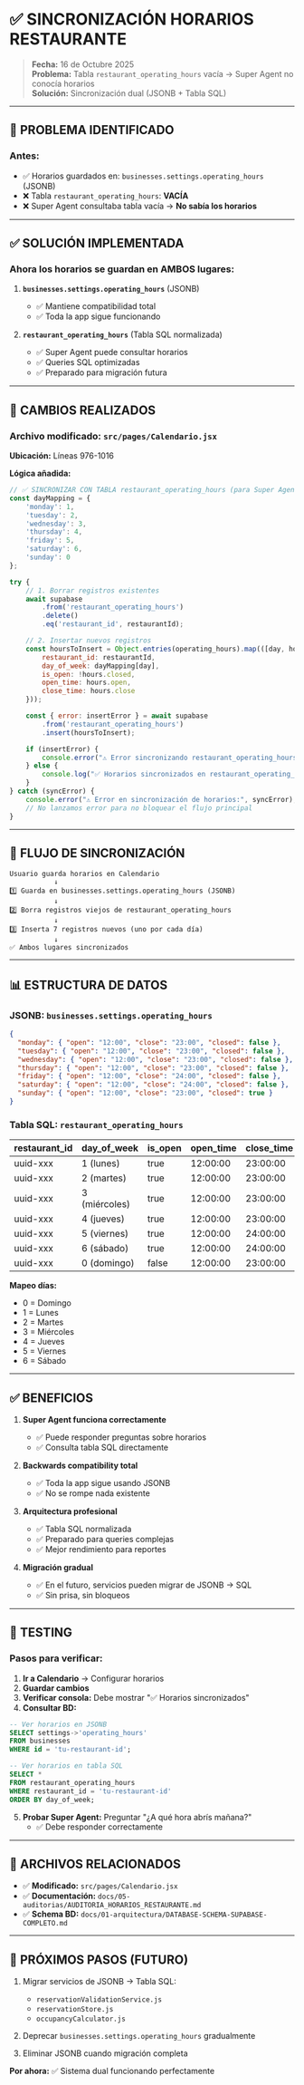 # ✅ SINCRONIZACIÓN HORARIOS RESTAURANTE

> **Fecha:** 16 de Octubre 2025  
> **Problema:** Tabla `restaurant_operating_hours` vacía → Super Agent no conocía horarios  
> **Solución:** Sincronización dual (JSONB + Tabla SQL)

---

## 🎯 PROBLEMA IDENTIFICADO

### Antes:
- ✅ Horarios guardados en: `businesses.settings.operating_hours` (JSONB)
- ❌ Tabla `restaurant_operating_hours`: **VACÍA**
- ❌ Super Agent consultaba tabla vacía → **No sabía los horarios**

---

## ✅ SOLUCIÓN IMPLEMENTADA

### Ahora los horarios se guardan en **AMBOS** lugares:

1. **`businesses.settings.operating_hours`** (JSONB)
   - ✅ Mantiene compatibilidad total
   - ✅ Toda la app sigue funcionando

2. **`restaurant_operating_hours`** (Tabla SQL normalizada)
   - ✅ Super Agent puede consultar horarios
   - ✅ Queries SQL optimizadas
   - ✅ Preparado para migración futura

---

## 📝 CAMBIOS REALIZADOS

### **Archivo modificado:** `src/pages/Calendario.jsx`

**Ubicación:** Líneas 976-1016

**Lógica añadida:**

```javascript
// ✅ SINCRONIZAR CON TABLA restaurant_operating_hours (para Super Agent)
const dayMapping = {
    'monday': 1,
    'tuesday': 2,
    'wednesday': 3,
    'thursday': 4,
    'friday': 5,
    'saturday': 6,
    'sunday': 0
};

try {
    // 1. Borrar registros existentes
    await supabase
        .from('restaurant_operating_hours')
        .delete()
        .eq('restaurant_id', restaurantId);

    // 2. Insertar nuevos registros
    const hoursToInsert = Object.entries(operating_hours).map(([day, hours]) => ({
        restaurant_id: restaurantId,
        day_of_week: dayMapping[day],
        is_open: !hours.closed,
        open_time: hours.open,
        close_time: hours.close
    }));

    const { error: insertError } = await supabase
        .from('restaurant_operating_hours')
        .insert(hoursToInsert);

    if (insertError) {
        console.error("⚠️ Error sincronizando restaurant_operating_hours:", insertError);
    } else {
        console.log("✅ Horarios sincronizados en restaurant_operating_hours");
    }
} catch (syncError) {
    console.error("⚠️ Error en sincronización de horarios:", syncError);
    // No lanzamos error para no bloquear el flujo principal
}
```

---

## 🔄 FLUJO DE SINCRONIZACIÓN

```
Usuario guarda horarios en Calendario
           ↓
1️⃣ Guarda en businesses.settings.operating_hours (JSONB)
           ↓
2️⃣ Borra registros viejos de restaurant_operating_hours
           ↓
3️⃣ Inserta 7 registros nuevos (uno por cada día)
           ↓
✅ Ambos lugares sincronizados
```

---

## 📊 ESTRUCTURA DE DATOS

### **JSONB:** `businesses.settings.operating_hours`
```json
{
  "monday": { "open": "12:00", "close": "23:00", "closed": false },
  "tuesday": { "open": "12:00", "close": "23:00", "closed": false },
  "wednesday": { "open": "12:00", "close": "23:00", "closed": false },
  "thursday": { "open": "12:00", "close": "23:00", "closed": false },
  "friday": { "open": "12:00", "close": "24:00", "closed": false },
  "saturday": { "open": "12:00", "close": "24:00", "closed": false },
  "sunday": { "open": "12:00", "close": "23:00", "closed": true }
}
```

### **Tabla SQL:** `restaurant_operating_hours`
| restaurant_id | day_of_week | is_open | open_time | close_time |
|---------------|-------------|---------|-----------|------------|
| uuid-xxx | 1 (lunes) | true | 12:00:00 | 23:00:00 |
| uuid-xxx | 2 (martes) | true | 12:00:00 | 23:00:00 |
| uuid-xxx | 3 (miércoles) | true | 12:00:00 | 23:00:00 |
| uuid-xxx | 4 (jueves) | true | 12:00:00 | 23:00:00 |
| uuid-xxx | 5 (viernes) | true | 12:00:00 | 24:00:00 |
| uuid-xxx | 6 (sábado) | true | 12:00:00 | 24:00:00 |
| uuid-xxx | 0 (domingo) | false | 12:00:00 | 23:00:00 |

**Mapeo días:**
- 0 = Domingo
- 1 = Lunes
- 2 = Martes
- 3 = Miércoles
- 4 = Jueves
- 5 = Viernes
- 6 = Sábado

---

## ✅ BENEFICIOS

1. **Super Agent funciona correctamente**
   - ✅ Puede responder preguntas sobre horarios
   - ✅ Consulta tabla SQL directamente

2. **Backwards compatibility total**
   - ✅ Toda la app sigue usando JSONB
   - ✅ No se rompe nada existente

3. **Arquitectura profesional**
   - ✅ Tabla SQL normalizada
   - ✅ Preparado para queries complejas
   - ✅ Mejor rendimiento para reportes

4. **Migración gradual**
   - ✅ En el futuro, servicios pueden migrar de JSONB → SQL
   - ✅ Sin prisa, sin bloqueos

---

## 🧪 TESTING

### **Pasos para verificar:**

1. **Ir a Calendario** → Configurar horarios
2. **Guardar cambios**
3. **Verificar consola:** Debe mostrar "✅ Horarios sincronizados"
4. **Consultar BD:**

```sql
-- Ver horarios en JSONB
SELECT settings->'operating_hours' 
FROM businesses 
WHERE id = 'tu-restaurant-id';

-- Ver horarios en tabla SQL
SELECT * 
FROM restaurant_operating_hours 
WHERE restaurant_id = 'tu-restaurant-id'
ORDER BY day_of_week;
```

5. **Probar Super Agent:** Preguntar "¿A qué hora abrís mañana?"
   - ✅ Debe responder correctamente

---

## 📁 ARCHIVOS RELACIONADOS

- ✅ **Modificado:** `src/pages/Calendario.jsx`
- ✅ **Documentación:** `docs/05-auditorias/AUDITORIA_HORARIOS_RESTAURANTE.md`
- ✅ **Schema BD:** `docs/01-arquitectura/DATABASE-SCHEMA-SUPABASE-COMPLETO.md`

---

## 🚀 PRÓXIMOS PASOS (FUTURO)

1. Migrar servicios de JSONB → Tabla SQL:
   - `reservationValidationService.js`
   - `reservationStore.js`
   - `occupancyCalculator.js`

2. Deprecar `businesses.settings.operating_hours` gradualmente

3. Eliminar JSONB cuando migración completa

**Por ahora:** ✅ Sistema dual funcionando perfectamente


